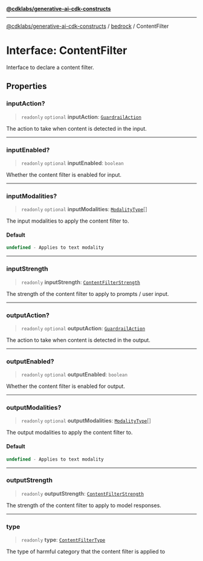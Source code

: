 [**@cdklabs/generative-ai-cdk-constructs**](../../../../README.md)

***

[@cdklabs/generative-ai-cdk-constructs](../../../../README.md) / [bedrock](../README.md) / ContentFilter

# Interface: ContentFilter

Interface to declare a content filter.

## Properties

### inputAction?

> `readonly` `optional` **inputAction**: [`GuardrailAction`](../enumerations/GuardrailAction.md)

The action to take when content is detected in the input.

***

### inputEnabled?

> `readonly` `optional` **inputEnabled**: `boolean`

Whether the content filter is enabled for input.

***

### inputModalities?

> `readonly` `optional` **inputModalities**: [`ModalityType`](../enumerations/ModalityType.md)[]

The input modalities to apply the content filter to.

#### Default

```ts
undefined - Applies to text modality
```

***

### inputStrength

> `readonly` **inputStrength**: [`ContentFilterStrength`](../enumerations/ContentFilterStrength.md)

The strength of the content filter to apply to prompts / user input.

***

### outputAction?

> `readonly` `optional` **outputAction**: [`GuardrailAction`](../enumerations/GuardrailAction.md)

The action to take when content is detected in the output.

***

### outputEnabled?

> `readonly` `optional` **outputEnabled**: `boolean`

Whether the content filter is enabled for output.

***

### outputModalities?

> `readonly` `optional` **outputModalities**: [`ModalityType`](../enumerations/ModalityType.md)[]

The output modalities to apply the content filter to.

#### Default

```ts
undefined - Applies to text modality
```

***

### outputStrength

> `readonly` **outputStrength**: [`ContentFilterStrength`](../enumerations/ContentFilterStrength.md)

The strength of the content filter to apply to model responses.

***

### type

> `readonly` **type**: [`ContentFilterType`](../enumerations/ContentFilterType.md)

The type of harmful category that the content filter is applied to
